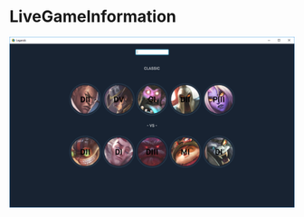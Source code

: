 # LiveGameInformation

![alt text](https://github.com/temuulenk/LiveGameInformation/blob/master/Capture.PNG)
